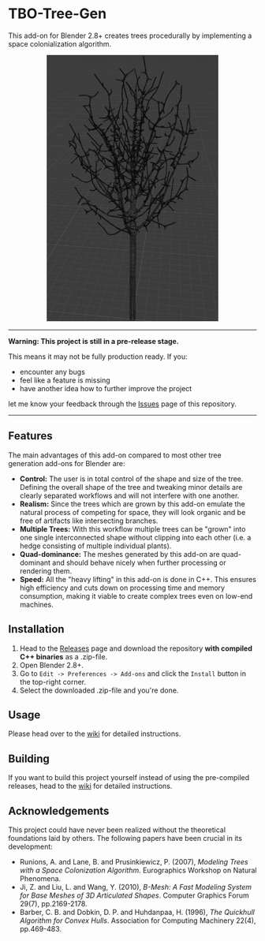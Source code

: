 # TBO-Tree-Gen

This add-on for Blender 2.8+ creates trees procedurally by implementing a space colonialization algorithm.

<div style="text-align:center"><img src="./pictures/tree_wireframe.png" height=540/></div>

---
**Warning: This project is still in a pre-release stage.**

This means it may not be fully production ready. If you:

- encounter any bugs
- feel like a feature is missing
- have another idea how to further improve the project

let me know your feedback through the [Issues](https://github.com/TheBeautifulOrc/TBO-Tree-Gen/issues) page of this repository.

---

## Features

The main advantages of this add-on compared to most other tree generation add-ons for Blender are:

- **Control:** The user is in total control of the shape and size of the tree. Defining the overall shape of the tree and tweaking minor details are clearly separated workflows and will not interfere with one another.
- **Realism:** Since the trees which are grown by this add-on emulate the natural process of competing for space, they will look organic and be free of artifacts like intersecting branches.
- **Multiple Trees:** With this workflow multiple trees can be "grown" into one single interconnected shape without clipping into each other (i.e. a hedge consisting of multiple individual plants).
- **Quad-dominance:** The meshes generated by this add-on are quad-dominant and should behave nicely when further processing or rendering them.
- **Speed:** All the "heavy lifting" in this add-on is done in C++. This ensures high efficiency and cuts down on processing time and memory consumption, making it viable to create complex trees even on low-end machines.

## Installation

1. Head to the [Releases](https://github.com/TheBeautifulOrc/TBO-Tree-Gen/releases) page and download the repository **with compiled C++ binaries** as a .zip-file.
2. Open Blender 2.8+.
3. Go to `Edit -> Preferences -> Add-ons` and click the `Install` button in the top-right corner.
4. Select the downloaded .zip-file and you're done.

## Usage

Please head over to the [wiki](https://github.com/TheBeautifulOrc/TBO-Tree-Gen/wiki/User-guide) for detailed instructions.

## Building

If you want to build this project yourself instead of using the pre-compiled releases, head to the [wiki](https://github.com/TheBeautifulOrc/TBO-Tree-Gen/wiki/Building) for detailed instructions.

## Acknowledgements

This project could have never been realized without the theoretical foundations laid by others. The following papers have been crucial in its development:

- Runions, A. and Lane, B. and Prusinkiewicz, P. (2007), *Modeling Trees with a Space Colonization Algorithm*. Eurographics Workshop on Natural Phenomena.
- Ji, Z. and Liu, L. and Wang, Y. (2010), *B-Mesh: A Fast Modeling System for Base Meshes of 3D Articulated Shapes*. Computer Graphics Forum 29(7), pp.2169-2178.
- Barber, C. B. and Dobkin, D. P. and Huhdanpaa, H. (1996), *The Quickhull Algorithm for Convex Hulls*. Association for Computing Machinery 22(4), pp.469-483.